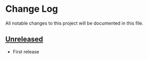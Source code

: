 # Change Log
All notable changes to this project will be documented in this file.
 
## [Unreleased]
- First release
 


[Unreleased]: https://github.com/CESNET/remoteuserssl-simplesamlphp-module/tree/master
